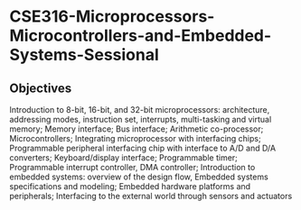# CSE316-Microprocessors-Microcontrollers-and-Embedded-Systems-Sessional
## Objectives
Introduction to 8-bit, 16-bit, and 32-bit microprocessors: architecture, addressing modes, instruction set, interrupts, multi-tasking and virtual memory; Memory interface; Bus interface; Arithmetic co-processor; Microcontrollers; Integrating microprocessor with interfacing chips; Programmable peripheral interfacing chip with interface to A/D and D/A converters; Keyboard/display interface; Programmable timer; Programmable interrupt controller, DMA controller; Introduction to embedded systems: overview of the design flow, Embedded systems specifications and modeling; Embedded hardware platforms and peripherals; Interfacing to the external world through sensors and actuators
